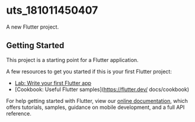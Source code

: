 # uts_181011450407

A new Flutter project.

## Getting Started

This project is a starting point for a Flutter application.

A few resources to get you started if this is your first Flutter project:

- [Lab: Write your first Flutter app](https://flutter.dev/docs/get-started/codelab)
- [Cookbook: Useful Flutter samples](https://flutter.dev/   docs/cookbook)

For help getting started with Flutter, view our
[online documentation](https://flutter.dev/docs), which offers tutorials,
samples, guidance on mobile development, and a full API reference.
